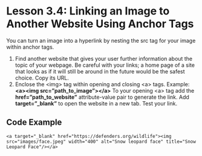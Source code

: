# Lesson 3.4: Linking an Image to Another Website Using Anchor Tags

You can turn an image into a hyperlink by nesting the src tag for your image within anchor tags.

1. Find another website that gives your user further information about the topic of your webpage. Be careful with your links; a home page of a site that looks as if it will still be around in the future would be the safest choice. Copy its URL.
2. Enclose the &lt;img&gt; tag within opening and closing &lt;a&gt; tags. Example: **&lt;a&gt;&lt;img src=”path\_to\_image”&gt;&lt;/a&gt;** To your opening &lt;a&gt; tag add the **href=”path\_to\_website”** attribute-value pair to generate the link. Add **target=”\_blank”** to open the website in a new tab. Test your link.

## Code Example

`<a target="_blank" href="https://defenders.org/wildlife"><img src="images/face.jpeg" width="400" alt="Snow leopard face" title="Snow Leopard Face"/></a>`

